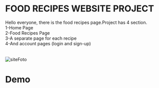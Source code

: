 # FOOD RECIPES WEBSITE PROJECT

Hello everyone, there is the food recipes page.Project has 4 section. <br>
1-Home Page  <br>
2-Food Recipes Page  <br>
3-A separate page for each recipe  <br>
4-And account pages (login and sign-up)  <br><br><br>
![siteFoto](https://github.com/mrtmrngz/food-recipes-website/assets/148654305/95d3a73f-9d33-458f-b0ab-4332e30c0e1a)
<!-- -------------------------- -->

# Demo

<a href="https://google.com"></a>
